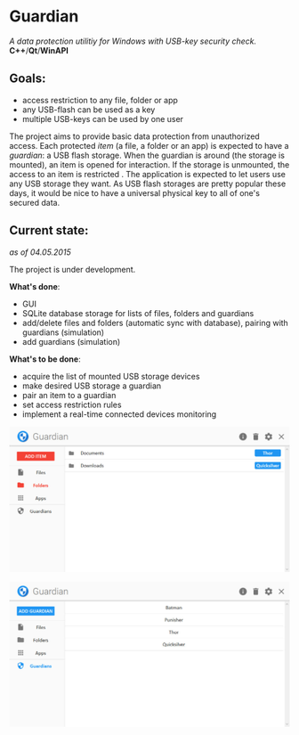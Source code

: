 # Guardian #
 *A data protection utilitiy for Windows with USB-key security check.*  
**C++**/**Qt**/**WinAPI**

## Goals:
* access restriction to any file, folder or app
* any USB-flash can be used as a key
* multiple USB-keys can be used by one user  
  
The project aims to provide basic data protection from unauthorized access. Each protected *item* (a file, a folder or an app) is expected to have a *guardian*: a USB flash storage. When the guardian is around (the storage is mounted), an item is opened for interaction. If the storage is unmounted, the access to an item is restricted . The application is expected to let users use any USB storage they want. As USB flash storages are pretty popular these days, it would be nice to have a universal physical key to all of one's secured data.  
## Current state:
*as of 04.05.2015*
  

The project is under development.  
  
**What's done**:
* GUI
* SQLite database storage for lists of files, folders and guardians
* add/delete files and folders (automatic sync with database), pairing with guardians (simulation)
* add guardians (simulation)

**What's to be done**:
* acquire the list of mounted USB storage devices
* make desired USB storage a guardian
* pair an item to a guardian
* set access restriction rules
* implement a real-time connected devices monitoring 
  
![current look](/Snapshot-folders.jpg "snapshot")  
  
![current look](/Snapshot-guardians.jpg "snapshot")  
